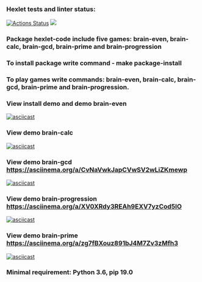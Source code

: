 ### Hexlet tests and linter status:
[![Actions Status](https://github.com/fomineandrei/python-project-49/actions/workflows/hexlet-check.yml/badge.svg)](https://github.com/fomineandrei/python-project-49/actions)
<a href="https://codeclimate.com/github/fomineandrei/python-project-49/maintainability"><img src="https://api.codeclimate.com/v1/badges/05afab767dfb3de6986b/maintainability" /></a>
### Package hexlet-code include five games: brain-even, brain-calc, brain-gcd, brain-prime and brain-progression
### To install package write command - make package-install
### To play games write commands: brain-even, brain-calc, brain-gcd, brain-prime and brain-progression.
### View install demo and demo brain-even 
[![asciicast](https://asciinema.org/a/al0Y1dnSOTBbNaXQBt9Zz4mQJ.svg)](https://asciinema.org/a/al0Y1dnSOTBbNaXQBt9Zz4mQJ) 
### View demo brain-calc  
[![asciicast](https://asciinema.org/a/dgYTekxy6QlJRDnYA6wCAPPpU.svg)](https://asciinema.org/a/dgYTekxy6QlJRDnYA6wCAPPpU)
### View demo brain-gcd https://asciinema.org/a/CvNaVwkJapCVwSV2wLiZKmewp
[![asciicast](https://asciinema.org/a/CvNaVwkJapCVwSV2wLiZKmewp.svg)](https://asciinema.org/a/CvNaVwkJapCVwSV2wLiZKmewp)
### View demo brain-progression https://asciinema.org/a/XV0XRdy3REAh9EXV7yzCod5lO
[![asciicast](https://asciinema.org/a/XV0XRdy3REAh9EXV7yzCod5lO.svg)](https://asciinema.org/a/XV0XRdy3REAh9EXV7yzCod5lO)
### View demo brain-prime https://asciinema.org/a/zg7fBXouz891bJ4M7Zv3zMfh3
[![asciicast](https://asciinema.org/a/zg7fBXouz891bJ4M7Zv3zMfh3.svg)](https://asciinema.org/a/zg7fBXouz891bJ4M7Zv3zMfh3)
### Minimal requirement: Python 3.6, pip 19.0 
